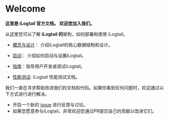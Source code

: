 # Welcome

**这里是 iLogtail 官方文档。 欢迎您加入我们。**

从这里您可以了解 **iLogtail 的**架构，如何部署和使用 iLogtail。

- [概念与设计](concept&designs/README.md)： 介绍iLogtail的核心数据结构和设计。

- [启动](setup/README.md)： 介绍如何启动与设置iLogtail。

- [指南](guides/README.md)：指导用户开发或调试iLogtail。

- [性能测试](performance/Performance-compare-with-filebeat.md): iLogtail 性能测试文档。

我们一直在寻求帮助改进我们的文档和代码。如果你看到任何问题时，欢迎通过以下方式进行进行解决。

- 开启一个新的 [issue](https://github.com/alibaba/ilogtail/issues/new) 进行反馈与讨论。
- 如果您愿意参与iLogtail，非常欢迎您通过PR提交自己的贡献以改进它们。